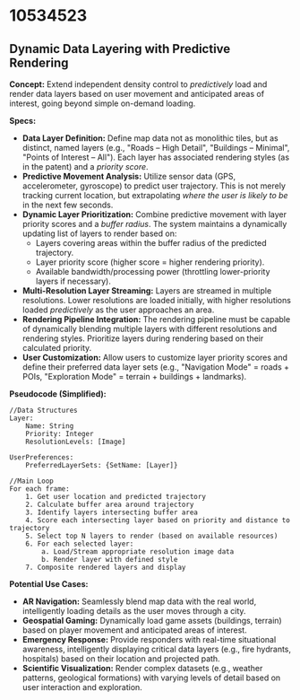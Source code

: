# 10534523

## Dynamic Data Layering with Predictive Rendering

**Concept:** Extend independent density control to *predictively* load and render data layers based on user movement and anticipated areas of interest, going beyond simple on-demand loading.

**Specs:**

*   **Data Layer Definition:** Define map data not as monolithic tiles, but as distinct, named layers (e.g., "Roads – High Detail", "Buildings – Minimal", "Points of Interest – All"). Each layer has associated rendering styles (as in the patent) and a *priority score*.
*   **Predictive Movement Analysis:** Utilize sensor data (GPS, accelerometer, gyroscope) to predict user trajectory. This is not merely tracking current location, but extrapolating *where the user is likely to be* in the next few seconds.
*   **Dynamic Layer Prioritization:**  Combine predictive movement with layer priority scores and a *buffer radius*. The system maintains a dynamically updating list of layers to render based on:
    *   Layers covering areas within the buffer radius of the predicted trajectory.
    *   Layer priority score (higher score = higher rendering priority).
    *   Available bandwidth/processing power (throttling lower-priority layers if necessary).
*   **Multi-Resolution Layer Streaming:** Layers are streamed in multiple resolutions.  Lower resolutions are loaded initially, with higher resolutions loaded *predictively* as the user approaches an area.
*   **Rendering Pipeline Integration:**  The rendering pipeline must be capable of dynamically blending multiple layers with different resolutions and rendering styles. Prioritize layers during rendering based on their calculated priority.
*   **User Customization:** Allow users to customize layer priority scores and define their preferred data layer sets (e.g., "Navigation Mode" = roads + POIs, "Exploration Mode" = terrain + buildings + landmarks).

**Pseudocode (Simplified):**

```
//Data Structures
Layer:
    Name: String
    Priority: Integer
    ResolutionLevels: [Image]

UserPreferences:
    PreferredLayerSets: {SetName: [Layer]}

//Main Loop
For each frame:
    1. Get user location and predicted trajectory
    2. Calculate buffer area around trajectory
    3. Identify layers intersecting buffer area
    4. Score each intersecting layer based on priority and distance to trajectory
    5. Select top N layers to render (based on available resources)
    6. For each selected layer:
        a. Load/Stream appropriate resolution image data
        b. Render layer with defined style
    7. Composite rendered layers and display
```

**Potential Use Cases:**

*   **AR Navigation:** Seamlessly blend map data with the real world, intelligently loading details as the user moves through a city.
*   **Geospatial Gaming:** Dynamically load game assets (buildings, terrain) based on player movement and anticipated areas of interest.
*   **Emergency Response:** Provide responders with real-time situational awareness, intelligently displaying critical data layers (e.g., fire hydrants, hospitals) based on their location and projected path.
*   **Scientific Visualization:** Render complex datasets (e.g., weather patterns, geological formations) with varying levels of detail based on user interaction and exploration.